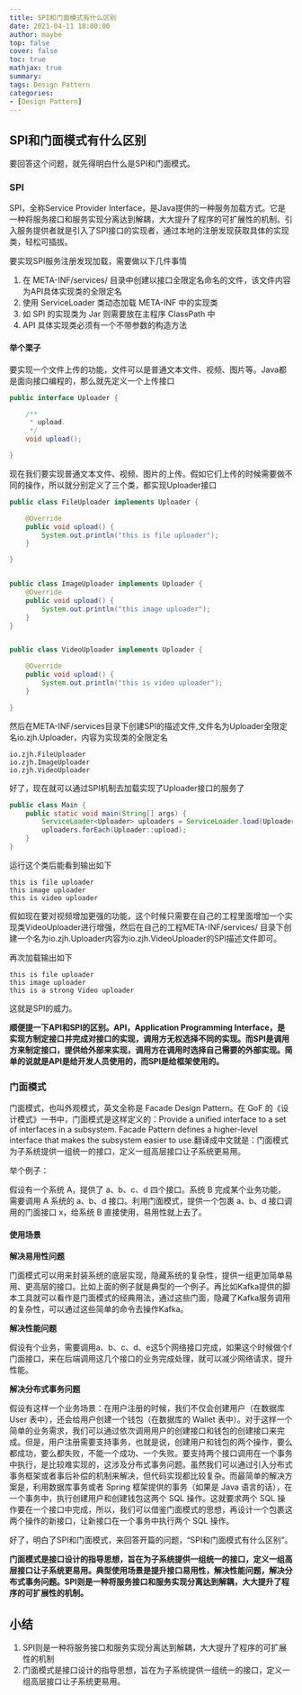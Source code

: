 ```yaml
---
title: SPI和门面模式有什么区别
date: 2021-04-11 18:00:00
author: maybe
top: false
cover: false
toc: true
mathjax: true
summary:
tags: Design Pattern
categories:
- [Design Pattern]
---
```


## SPI和门面模式有什么区别

要回答这个问题，就先得明白什么是SPI和门面模式。

### SPI

SPI，全称Service Provider Interface，是Java提供的一种服务加载方式。它是一种将服务接口和服务实现分离达到解耦，大大提升了程序的可扩展性的机制。引入服务提供者就是引入了SPI接口的实现者，通过本地的注册发现获取具体的实现类，轻松可插拔。

要实现SPI服务注册发现加载，需要做以下几件事情

1. 在 META-INF/services/ 目录中创建以接口全限定名命名的文件，该文件内容为API具体实现类的全限定名
2. 使用 ServiceLoader 类动态加载 META-INF 中的实现类
3. 如 SPI 的实现类为 Jar 则需要放在主程序 ClassPath 中
4. API 具体实现类必须有一个不带参数的构造方法

#### 举个栗子

要实现一个文件上传的功能，文件可以是普通文本文件、视频、图片等。Java都是面向接口编程的，那么就先定义一个上传接口

```java
public interface Uploader {

    /**
     * upload.
     */
    void upload();

}

```

现在我们要实现普通文本文件、视频、图片的上传。假如它们上传的时候需要做不同的操作，所以就分别定义了三个类，都实现Uploader接口

```java
public class FileUploader implements Uploader {

    @Override
    public void upload() {
        System.out.println("this is file uploader");
    }

}


public class ImageUploader implements Uploader {
    @Override
    public void upload() {
        System.out.println("this image uploader");
    }
}


public class VideoUploader implements Uploader {

    @Override
    public void upload() {
        System.out.println("this is video uploader");
    }

}
```

然后在META-INF/services目录下创建SPI的描述文件,文件名为Uploader全限定名io.zjh.Uploader，内容为实现类的全限定名

```
io.zjh.FileUploader
io.zjh.ImageUploader
io.zjh.VideoUploader
```

好了，现在就可以通过SPI机制去加载实现了Uploader接口的服务了

```java
public class Main {
    public static void main(String[] args) {
        ServiceLoader<Uploader> uploaders = ServiceLoader.load(Uploader.class);
        uploaders.forEach(Uploader::upload);
    }
}
```

运行这个类后能看到输出如下

```
this is file uploader
this image uploader
this is video uploader
```

假如现在要对视频增加更强的功能，这个时候只需要在自己的工程里面增加一个实现类VideoUploader进行增强，然后在自己的工程META-INF/services/ 目录下创建一个名为io.zjh.Uploader内容为io.zjh.VideoUploader的SPI描述文件即可。

再次加载输出如下

```
this is file uploader
this image uploader
this is a strong Video uploader
```

这就是SPI的威力。

**顺便提一下API和SPI的区别。API，Application Programming Interface，是实现方制定接口并完成对接口的实现，调用方无权选择不同的实现。而SPI是调用方来制定接口，提供给外部来实现，调用方在调用时选择自己需要的外部实现。简单的说就是API是给开发人员使用的，而SPI是给框架使用的。**

### 门面模式

门面模式，也叫外观模式，英文全称是 Facade Design Pattern。在 GoF 的《设计模式》一书中，门面模式是这样定义的：Provide a unified interface to a set of interfaces in a subsystem. Facade Pattern defines a higher-level interface that makes the subsystem easier to use.翻译成中文就是：门面模式为子系统提供一组统一的接口，定义一组高层接口让子系统更易用。

举个例子：

假设有一个系统 A，提供了 a、b、c、d 四个接口。系统 B 完成某个业务功能，需要调用 A 系统的 a、b、d 接口。利用门面模式，提供一个包裹 a、b、d 接口调用的门面接口 x，给系统 B 直接使用，易用性就上去了。

#### 使用场景

**解决易用性问题**

门面模式可以用来封装系统的底层实现，隐藏系统的复杂性，提供一组更加简单易用、更高层的接口。比如上面的例子就是典型的一个例子。再比如Kafka提供的脚本工具就可以看作是门面模式的经典用法，通过这些门面，隐藏了Kafka服务调用的复杂性，可以通过这些简单的命令去操作Kafka。

**解决性能问题**

假设有个业务，需要调用a、b、c、d、e这5个网络接口完成，如果这个时候做个f门面接口，来在后端调用这几个接口的业务完成处理，就可以减少网络请求，提升性能。

**解决分布式事务问题**

假设有这样一个业务场景：在用户注册的时候，我们不仅会创建用户（在数据库 User 表中），还会给用户创建一个钱包（在数据库的 Wallet 表中）。对于这样一个简单的业务需求，我们可以通过依次调用用户的创建接口和钱包的创建接口来完成。但是，用户注册需要支持事务，也就是说，创建用户和钱包的两个操作，要么都成功，要么都失败，不能一个成功、一个失败。要支持两个接口调用在一个事务中执行，是比较难实现的，这涉及分布式事务问题。虽然我们可以通过引入分布式事务框架或者事后补偿的机制来解决，但代码实现都比较复杂。而最简单的解决方案是，利用数据库事务或者 Spring 框架提供的事务（如果是 Java 语言的话），在一个事务中，执行创建用户和创建钱包这两个 SQL 操作。这就要求两个 SQL 操作要在一个接口中完成，所以，我们可以借鉴门面模式的思想，再设计一个包裹这两个操作的新接口，让新接口在一个事务中执行两个 SQL 操作。

好了，明白了SPI和门面模式，来回答开篇的问题，“SPI和门面模式有什么区别”。

**门面模式是接口设计的指导思想，旨在为子系统提供一组统一的接口，定义一组高层接口让子系统更易用。典型使用场景是提升接口易用性，解决性能问题，解决分布式事务问题。SPI则是一种将服务接口和服务实现分离达到解耦，大大提升了程序的可扩展性的机制。**

## 小结

1. SPI则是一种将服务接口和服务实现分离达到解耦，大大提升了程序的可扩展性的机制
2. 门面模式是接口设计的指导思想，旨在为子系统提供一组统一的接口，定义一组高层接口让子系统更易用。
